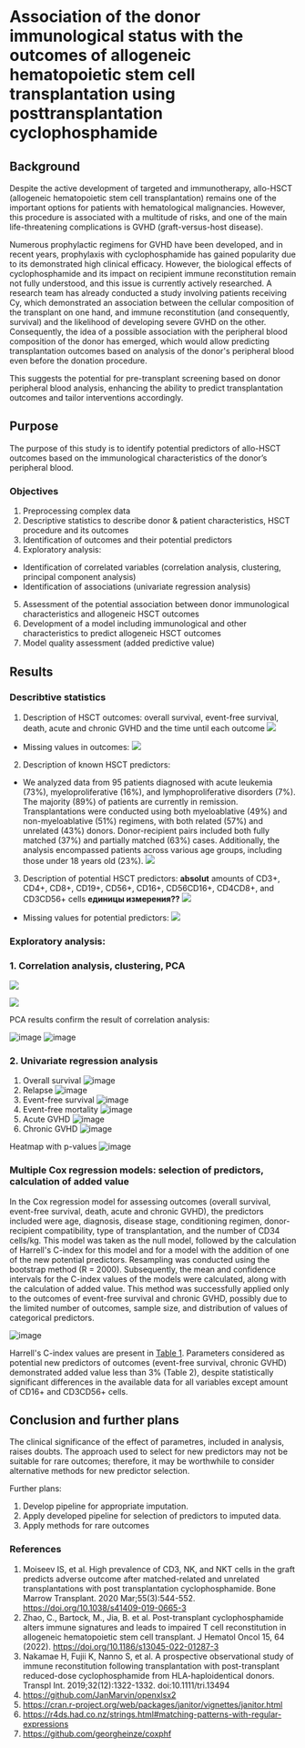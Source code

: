 # Association of the donor immunological status with the outcomes of allogeneic hematopoietic stem cell transplantation using posttransplantation cyclophosphamide

## Background

Despite the active development of targeted and immunotherapy, allo-HSCT (allogeneic hematopoietic stem cell transplantation) remains one of the important options for patients with hematological malignancies. However, this procedure is associated with a multitude of risks, and one of the main life-threatening complications is GVHD (graft-versus-host disease).

Numerous prophylactic regimens for GVHD have been developed, and in recent years, prophylaxis with cyclophosphamide has gained popularity due to its demonstrated high clinical efficacy. However, the biological effects of cyclophosphamide and its impact on recipient immune reconstitution remain not fully understood, and this issue is currently actively researched. A research team has already conducted a study involving patients receiving Cy, which demonstrated an association between the cellular composition of the transplant on one hand, and immune reconstitution (and consequently, survival) and the likelihood of developing severe GVHD on the other. Consequently, the idea of a possible association with the peripheral blood composition of the donor has emerged, which would allow predicting transplantation outcomes based on analysis of the donor's peripheral blood even before the donation procedure.

This suggests the potential for pre-transplant screening based on donor peripheral blood analysis, enhancing the ability to predict transplantation outcomes and tailor interventions accordingly.

## Purpose
The purpose of this study is to identify potential predictors of allo-HSCT outcomes based on the immunological characteristics of the donor’s peripheral blood.

### Objectives
1. Preprocessing complex data
2. Descriptive statistics to describe donor & patient characteristics, HSCT procedure and its outcomes
3. Identification of outcomes and their potential predictors
4. Exploratory analysis:
- Identification of correlated variables (correlation analysis, clustering, principal component analysis)
- Identification of associations (univariate regression analysis)
5. Assessment of the potential association between donor immunological characteristics and allogeneic HSCT outcomes
6. Development of a model including immunological and other characteristics to predict allogeneic HSCT outcomes
7. Model quality assessment (added predictive value)

## Results


### Describtive statistics
1. Description of HSCT outcomes: overall survival, event-free survival, death, acute and chronic GVHD and the time until each outcome
  ![](Burmakina/tab1.png)<!-- -->
* Missing values in outcomes:
  ![](Burmakina/unnamed-chunk-6-1.png)<!-- -->
2. Description of known HSCT predictors:
* We analyzed data from 95 patients diagnosed with acute leukemia (73%), myeloproliferative (16%), and lymphoproliferative disorders (7%). The majority (89%) of patients are currently in remission. Transplantations were conducted using both myeloablative (49%) and non-myeloablative (51%) regimens, with both related (57%) and unrelated (43%) donors. Donor-recipient pairs included both fully matched (37%) and partially matched (63%) cases. Additionally, the analysis encompassed patients across various age groups, including those under 18 years old (23%).
  ![](Burmakina/tab2.png)<!-- -->
3. Description of potential HSCT predictors: **absolut** amounts of CD3+, CD4+, CD8+, CD19+, CD56+, CD16+, CD56CD16+, CD4CD8+, and CD3CD56+ cells **единицы измерения??**
  ![](Burmakina/tab3.png)<!-- -->
* Missing values for potential predictors:
  ![](Burmakina/unnamed-chunk-5-1.png)<!-- -->
 

### Exploratory analysis:
### 1. Correlation analysis, clustering, PCA

![](Matvienko/clusters.png)<!-- -->

![](Matvienko/corrplot.png)<!-- -->

PCA results confirm the result of correlation analysis:

![image](https://github.com/GChernaya/CYTO7/assets/75510914/289474e0-0e3a-4f79-be40-a1fc53213754) ![image](https://github.com/GChernaya/CYTO7/assets/75510914/aeb91786-f5de-4cb9-892c-17c8ec8afa86)


### 2. Univariate regression analysis
1. Overall survival
![image](https://github.com/GChernaya/CYTO7/blob/9d782ae8f435f46cc2a6b07549f169c15831b226/Serebryakova/1.%20Overall_survival_forest_plot_univariate_cox.png)
2. Relapse
![image](https://github.com/GChernaya/CYTO7/blob/9d782ae8f435f46cc2a6b07549f169c15831b226/Serebryakova/2.%20Relapse_forest_plot_univariate_cox.png)
3. Event-free survival
![image](https://github.com/GChernaya/CYTO7/blob/9d782ae8f435f46cc2a6b07549f169c15831b226/Serebryakova/3.%20Event_free_survival_forest_plot_univariate_cox.png)
4. Event-free mortality
![image](https://github.com/GChernaya/CYTO7/blob/9d782ae8f435f46cc2a6b07549f169c15831b226/Serebryakova/4.%20Event_free_mortality_forest_plot_univariate_cox.png)
5. Acute GVHD
![image](https://github.com/GChernaya/CYTO7/blob/9d782ae8f435f46cc2a6b07549f169c15831b226/Serebryakova/5.%20Acute_GVHD_forest_plot_univariate_cox.png)
6. Chronic GVHD
![image](https://github.com/GChernaya/CYTO7/blob/9d782ae8f435f46cc2a6b07549f169c15831b226/Serebryakova/6.%20Chronic_GVHD_forest_plot_univariate_cox.png)

Heatmap with p-values
![image](https://github.com/GChernaya/CYTO7/blob/44afb8763de3467775d1cb6fbb4eb865076e8eec/Serebryakova/Heatmap.png)

### Multiple Cox regression models: selection of predictors, calculation of added value

In the Cox regression model for assessing outcomes (overall survival, event-free survival, death, acute and chronic GVHD), the predictors included were age, diagnosis, disease stage, conditioning regimen, donor-recipient compatibility, type of transplantation, and the number of CD34 cells/kg. This model was taken as the null model, followed by the calculation of Harrell's C-index for this model and for a model with the addition of one of the new potential predictors. Resampling was conducted using the bootstrap method (R = 2000). Subsequently, the mean and confidence intervals for the C-index values of the models were calculated, along with the calculation of added value. This method was successfully applied only to the outcomes of event-free survival and chronic GVHD, possibly due to the limited number of outcomes, sample size, and distribution of values of categorical predictors.

![image](https://github.com/GChernaya/CYTO7/assets/75510914/58a0076b-fde3-42ef-bc72-0130a6f169b5)

Harrell's C-index values are present in [Table 1](https://github.com/GChernaya/CYTO7/blob/main/table1.html). Parameters considered as potential new predictors of outcomes (event-free survival, chronic GVHD) demonstrated added value less than 3% (Table 2), despite statistically significant differences in the available data for all variables except amount of CD16+ and CD3CD56+ cells.


## Conclusion and further plans

The clinical significance of the effect of parametres, included in analysis, raises doubts. 
The approach used to select for new predictors may not be suitable for rare outcomes; therefore, it may be worthwhile to consider alternative methods for new predictor selection.

Further plans:
1. Develop pipeline for appropriate imputation.   
2. Apply developed pipeline for selection of predictors to imputed data.
3. Apply methods for rare outcomes


### References
1. Moiseev IS, et al. High prevalence of CD3, NK, and NKT cells in the graft predicts adverse outcome after matched-related and unrelated transplantations with post transplantation cyclophosphamide. Bone Marrow Transplant. 2020 Mar;55(3):544-552. https://doi.org/10.1038/s41409-019-0665-3
2. Zhao, C., Bartock, M., Jia, B. et al. Post-transplant cyclophosphamide alters immune signatures and leads to impaired T cell reconstitution in allogeneic hematopoietic stem cell transplant. J Hematol Oncol 15, 64 (2022). https://doi.org/10.1186/s13045-022-01287-3
3. Nakamae H, Fujii K, Nanno S, et al. A prospective observational study of immune reconstitution following transplantation with post-transplant reduced-dose cyclophosphamide from HLA-haploidentical donors. Transpl Int. 2019;32(12):1322-1332. doi:10.1111/tri.13494
4. https://github.com/JanMarvin/openxlsx2
5. https://cran.r-project.org/web/packages/janitor/vignettes/janitor.html
6. https://r4ds.had.co.nz/strings.html#matching-patterns-with-regular-expressions
7. https://github.com/georgheinze/coxphf






